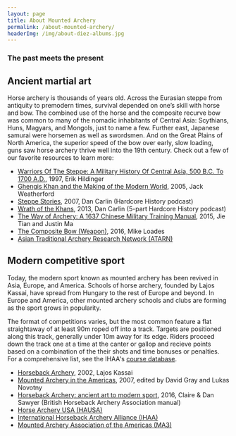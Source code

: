 ```yaml
---
layout: page
title: About Mounted Archery
permalink: /about-mounted-archery/
headerImg: /img/about-diez-albums.jpg
---
```


### The past meets the present

## Ancient martial art
Horse archery is thousands of years old. Across the Eurasian steppe from antiquity to premodern times, survival depended on one’s skill with horse and bow. The combined use of the horse and the composite recurve bow was common to many of the nomadic inhabitants of Central Asia: Scythians, Huns, Magyars, and Mongols, just to name a few. Further east, Japanese samurai were horsemen as well as swordsmen. And on the Great Plains of North America, the superior speed of the bow over early, slow loading, guns saw horse archery thrive well into the 19th century. Check out a few of our favorite resources to learn more: 

* [Warriors Of The Steppe: A Military History Of Central Asia, 500 B.C. To 1700 A.D.](http://www.amazon.com/dp/1885119437), 1997, Erik Hildinger
* [Ghengis Khan and the Making of the Modern World](http://www.amazon.com/dp/0609809644), 2005, Jack Weatherford
* [Steppe Stories](http://www.dancarlin.com/product-category/hardcore-history/classic-hardcore-history/page/2/), 2007, Dan Carlin (Hardcore History podcast)
* [Wrath of the Khans](http://www.dancarlin.com/hardcore-history-series/), 2013, Dan Carlin (5-part Hardcore History podcast)
* [The Way of Archery: A 1637 Chinese Military Training Manual](http://www.thewayofarchery.com), 2015, Jie Tian and Justin Ma
* [The Composite Bow (Weapon)](http://a.co/e4iDgRe), 2016, Mike Loades
* [Asian Traditional Archery Research Network (ATARN)](http://www.atarn.org/)

## Modern competitive sport
Today, the modern sport known as mounted archery has been revived in Asia, Europe, and America. Schools of horse archery, founded by Lajos Kassai, have spread from Hungary to the rest of Europe and beyond. In Europe and America, other mounted archery schools and clubs are forming as the sport grows in popularity.

The format of competitions varies, but the most common feature a flat straightaway of at least 90m roped off into a track. Targets are positioned along this track, generally under 10m away for its edge. Riders proceed down the track one at a time at the canter or gallop and recieve points based on a combination of the their shots and time bonuses or penalties. For a comprehensive list, see the IHAA's [course database](http://www.horsebackarchery.info/coursedatabase).

* [Horseback Archery](http://horsebows.com/accessories.htm), 2002, Lajos Kassai
* [Mounted Archery in the Americas](http://amzn.com/0300151179), 2007, edited by David Gray and Lukas Novotny
* [Horseback Archery: ancient art to modern sport](http://www.blurb.com/b/7303960-horseback-archery-ancient-art-to-modern-sport), 2016, Claire & Dan Sawyer (British Horseback Archery Association manual)
* [Horse Archery USA (HAUSA)](https://www.horsearchery.us/)
* [International Horseback Archery Alliance (IHAA)](http://www.horsebackarchery.info/)
* [Mounted Archery Association of the Americas (MA3)](http://www.mountedarchery.org/)
